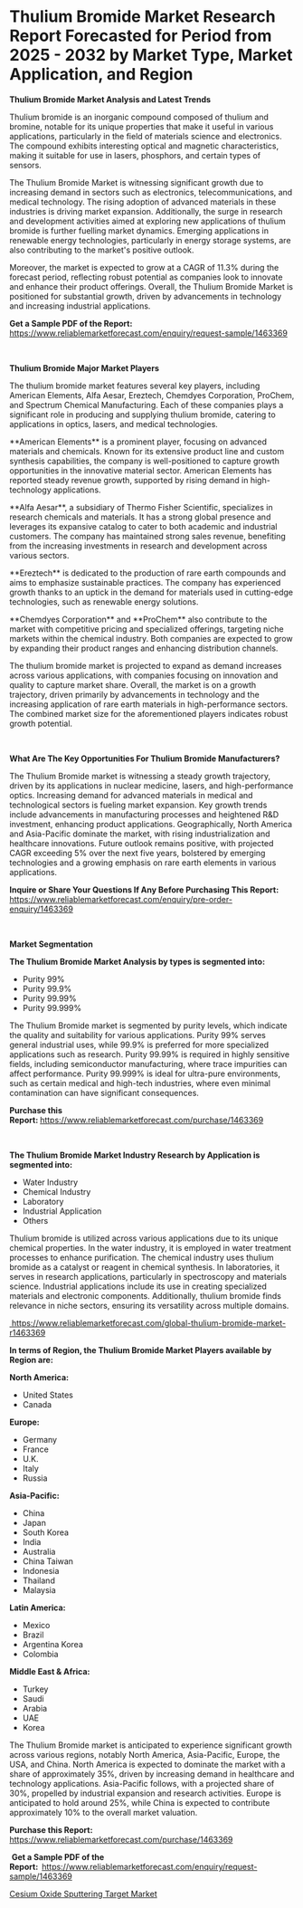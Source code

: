 <p><h1>Thulium Bromide Market Research Report Forecasted for Period from 2025 -  2032 by Market Type, Market Application, and Region</h1></p><p><strong>Thulium Bromide Market Analysis and Latest Trends</strong></p>
<p><p>Thulium bromide is an inorganic compound composed of thulium and bromine, notable for its unique properties that make it useful in various applications, particularly in the field of materials science and electronics. The compound exhibits interesting optical and magnetic characteristics, making it suitable for use in lasers, phosphors, and certain types of sensors. </p><p>The Thulium Bromide Market is witnessing significant growth due to increasing demand in sectors such as electronics, telecommunications, and medical technology. The rising adoption of advanced materials in these industries is driving market expansion. Additionally, the surge in research and development activities aimed at exploring new applications of thulium bromide is further fuelling market dynamics. Emerging applications in renewable energy technologies, particularly in energy storage systems, are also contributing to the market's positive outlook.</p><p>Moreover, the market is expected to grow at a CAGR of 11.3% during the forecast period, reflecting robust potential as companies look to innovate and enhance their product offerings. Overall, the Thulium Bromide Market is positioned for substantial growth, driven by advancements in technology and increasing industrial applications.</p></p>
<p><strong>Get a Sample PDF of the Report:&nbsp;</strong> <a href="https://www.reliablemarketforecast.com/enquiry/request-sample/1463369?utm_campaign=1080&utm_medium=2&utm_source=Github&utm_content=ia&utm_term=03022025&utm_id=thulium-bromide">https://www.reliablemarketforecast.com/enquiry/request-sample/1463369</a></p>
<p>&nbsp;</p>
<p><strong>Thulium Bromide Major Market Players</strong></p>
<p><p>The thulium bromide market features several key players, including American Elements, Alfa Aesar, Ereztech, Chemdyes Corporation, ProChem, and Spectrum Chemical Manufacturing. Each of these companies plays a significant role in producing and supplying thulium bromide, catering to applications in optics, lasers, and medical technologies.</p><p>**American Elements** is a prominent player, focusing on advanced materials and chemicals. Known for its extensive product line and custom synthesis capabilities, the company is well-positioned to capture growth opportunities in the innovative material sector. American Elements has reported steady revenue growth, supported by rising demand in high-technology applications.</p><p>**Alfa Aesar**, a subsidiary of Thermo Fisher Scientific, specializes in research chemicals and materials. It has a strong global presence and leverages its expansive catalog to cater to both academic and industrial customers. The company has maintained strong sales revenue, benefiting from the increasing investments in research and development across various sectors.</p><p>**Ereztech** is dedicated to the production of rare earth compounds and aims to emphasize sustainable practices. The company has experienced growth thanks to an uptick in the demand for materials used in cutting-edge technologies, such as renewable energy solutions.</p><p>**Chemdyes Corporation** and **ProChem** also contribute to the market with competitive pricing and specialized offerings, targeting niche markets within the chemical industry. Both companies are expected to grow by expanding their product ranges and enhancing distribution channels.</p><p>The thulium bromide market is projected to expand as demand increases across various applications, with companies focusing on innovation and quality to capture market share. Overall, the market is on a growth trajectory, driven primarily by advancements in technology and the increasing application of rare earth materials in high-performance sectors. The combined market size for the aforementioned players indicates robust growth potential.</p></p>
<p>&nbsp;</p>
<p><strong>What Are The Key Opportunities For Thulium Bromide Manufacturers?</strong></p>
<p><p>The Thulium Bromide market is witnessing a steady growth trajectory, driven by its applications in nuclear medicine, lasers, and high-performance optics. Increasing demand for advanced materials in medical and technological sectors is fueling market expansion. Key growth trends include advancements in manufacturing processes and heightened R&D investment, enhancing product applications. Geographically, North America and Asia-Pacific dominate the market, with rising industrialization and healthcare innovations. Future outlook remains positive, with projected CAGR exceeding 5% over the next five years, bolstered by emerging technologies and a growing emphasis on rare earth elements in various applications.</p></p>
<p><strong>Inquire or Share Your Questions If Any Before Purchasing This Report:</strong> <a href="https://www.reliablemarketforecast.com/enquiry/pre-order-enquiry/1463369?utm_campaign=1080&utm_medium=2&utm_source=Github&utm_content=ia&utm_term=03022025&utm_id=thulium-bromide">https://www.reliablemarketforecast.com/enquiry/pre-order-enquiry/1463369</a></p>
<p>&nbsp;</p>
<p><strong>Market Segmentation</strong></p>
<p><strong>The Thulium Bromide Market Analysis by types is segmented into:</strong></p>
<p><ul><li>Purity 99%</li><li>Purity 99.9%</li><li>Purity 99.99%</li><li>Purity 99.999%</li></ul></p>
<p><p>The Thulium Bromide market is segmented by purity levels, which indicate the quality and suitability for various applications. Purity 99% serves general industrial uses, while 99.9% is preferred for more specialized applications such as research. Purity 99.99% is required in highly sensitive fields, including semiconductor manufacturing, where trace impurities can affect performance. Purity 99.999% is ideal for ultra-pure environments, such as certain medical and high-tech industries, where even minimal contamination can have significant consequences.</p></p>
<p><strong>Purchase this Report:&nbsp;</strong><a href="https://www.reliablemarketforecast.com/purchase/1463369?utm_campaign=1080&utm_medium=2&utm_source=Github&utm_content=ia&utm_term=03022025&utm_id=thulium-bromide">https://www.reliablemarketforecast.com/purchase/1463369</a></p>
<p>&nbsp;</p>
<p><strong>The Thulium Bromide Market Industry Research by Application is segmented into:</strong></p>
<p><ul><li>Water Industry</li><li>Chemical Industry</li><li>Laboratory</li><li>Industrial Application</li><li>Others</li></ul></p>
<p><p>Thulium bromide is utilized across various applications due to its unique chemical properties. In the water industry, it is employed in water treatment processes to enhance purification. The chemical industry uses thulium bromide as a catalyst or reagent in chemical synthesis. In laboratories, it serves in research applications, particularly in spectroscopy and materials science. Industrial applications include its use in creating specialized materials and electronic components. Additionally, thulium bromide finds relevance in niche sectors, ensuring its versatility across multiple domains.</p></p>
<p><a href="https://www.reliablemarketforecast.com/global-thulium-bromide-market-r1463369?utm_campaign=1080&utm_medium=2&utm_source=Github&utm_content=ia&utm_term=03022025&utm_id=thulium-bromide">&nbsp;https://www.reliablemarketforecast.com/global-thulium-bromide-market-r1463369</a></p>
<p><strong>In terms of Region, the Thulium Bromide Market Players available by Region are:</strong></p>
<p>
    <p> <strong> North America: </strong>
        <ul>
            <li>United States</li>
            <li>Canada</li>
        </ul>
        </p> 
    <p> <strong> Europe: </strong>
        <ul>
            <li>Germany</li>
            <li>France</li>
            <li>U.K.</li>
            <li>Italy</li>
            <li>Russia</li>
        </ul>
        </p> 
    <p> <strong> Asia-Pacific: </strong>
        <ul>
            <li>China</li>
            <li>Japan</li>
            <li>South Korea</li>
            <li>India</li>
            <li>Australia</li>
            <li>China Taiwan</li>
            <li>Indonesia</li>
            <li>Thailand</li>
            <li>Malaysia</li>
        </ul>
        </p> 
    <p> <strong> Latin America: </strong>
        <ul>
            <li>Mexico</li>
            <li>Brazil</li>
            <li>Argentina Korea</li>
            <li>Colombia</li>
        </ul>
        </p> 
    <p> <strong> Middle East & Africa: </strong>
        <ul>
            <li>Turkey</li>
            <li>Saudi</li>
            <li>Arabia</li>
            <li>UAE</li>
            <li>Korea</li>
        </ul>
    </p>
    </p>
<p><p>The Thulium Bromide market is anticipated to experience significant growth across various regions, notably North America, Asia-Pacific, Europe, the USA, and China. North America is expected to dominate the market with a share of approximately 35%, driven by increasing demand in healthcare and technology applications. Asia-Pacific follows, with a projected share of 30%, propelled by industrial expansion and research activities. Europe is anticipated to hold around 25%, while China is expected to contribute approximately 10% to the overall market valuation.</p></p>
<p><strong>Purchase this Report: </strong><a href="https://www.reliablemarketforecast.com/purchase/1463369?utm_campaign=1080&utm_medium=2&utm_source=Github&utm_content=ia&utm_term=03022025&utm_id=thulium-bromide">https://www.reliablemarketforecast.com/purchase/1463369</a></p>
<p>&nbsp;<strong>Get a Sample PDF of the Report:&nbsp;&nbsp;</strong><a href="https://www.reliablemarketforecast.com/enquiry/request-sample/1463369?utm_campaign=1080&utm_medium=2&utm_source=Github&utm_content=ia&utm_term=03022025&utm_id=thulium-bromide">https://www.reliablemarketforecast.com/enquiry/request-sample/1463369</a></p>
<p><strong></strong></p>
<p><p><a href="https://github.com/gdfhhhj/Market-Research-Report-List-7/blob/main/cesium-oxide-sputtering-target-market.md?utm_campaign=1080&utm_medium=2&utm_source=Github&utm_content=ia&utm_term=03022025&utm_id=thulium-bromide">Cesium Oxide Sputtering Target Market</a></p></p>